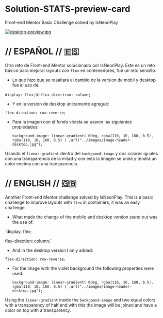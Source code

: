 # Solution-STATS-preview-card
Front-end Mentor Basic Challenge solved by IsNeonPlay

[![desktop-preview.jpg](https://i.postimg.cc/HnJHds70/desktop-preview.jpg)](https://postimg.cc/9wjsB2bz)

# // ESPAÑOL // 🇪🇸 

Otro reto de Front-end Mentor solucionado por IsNeonPlay. Este es un reto básico para mejorar layouts con `flex` en contenedores, fué un reto sencillo.
- Lo que hizo que se resaltara el cambio de la version de mobil y desktop fue el uso de: 

`display: flex;`\n
 `flex-direction: column;`

- Y en la version de desktop únicamente agregué:

`flex-direction: row-reverse;`

- Para la imagen con el fondo violeta se usaron las siguientes propiedades: 

  `background-image: linear-gradient(
  0deg,
  rgba(110, 10, 160, 0.5),
  rgba(110, 10, 160, 0.5)
  )
  ,url("../images/image-header-desktop.jpg");`


Usando el `linear-gradient` dentro del `backgound-image` y dos colores iguales con una transparencia de la mitad y con esto la imagen se unirá y tendrá un color encima con una transparencia.


# // ENGLISH // 🇬🇧 

Another Front-end Mentor challenge solved by IsNeonPlay. This is a basic challenge to improve layouts with `flex` in containers, it was an easy challenge.
- What made the change of the mobile and desktop version stand out was the use of:

`display: flex;

  flex-direction: column;`

- And in the desktop version I only added:

`flex-direction: row-reverse;`

- For the image with the violet background the following properties were used:

   `background-image: linear-gradient(
   0deg,
   rgba(110, 10, 160, 0.5),
   rgba(110, 10, 160, 0.5)
   )
   ,url("../images/image-header-desktop.jpg");`


Using the `linear-gradient` inside the `backgound-image` and two equal colors with a transparency of half and with this the image will be joined and have a color on top with a transparency.
